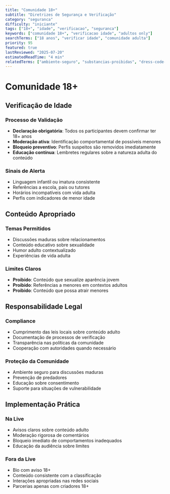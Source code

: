 ```yaml
---
title: "Comunidade 18+"
subtitle: "Diretrizes de Segurança e Verificação"
category: "seguranca"
difficulty: "iniciante"
tags: ["18+", "idade", "verificacao", "seguranca"]
keywords: ["comunidade 18+", "verificacao idade", "adultos only"]
searchTerms: ["18 anos", "verificar idade", "comunidade adulta"]
priority: 95
featured: true
lastReviewed: "2025-07-20"
estimatedReadTime: "4 min"
relatedTerms: ["ambiente-seguro", "substancias-proibidas", "dress-code-inteligente"]
---
```


# Comunidade 18+

## Verificação de Idade

### Processo de Validação
- **Declaração obrigatória**: Todos os participantes devem confirmar ter 18+ anos
- **Moderação ativa**: Identificação comportamental de possíveis menores
- **Bloqueio preventivo**: Perfis suspeitos são removidos imediatamente
- **Educação contínua**: Lembretes regulares sobre a natureza adulta do conteúdo

### Sinais de Alerta
- Linguagem infantil ou imatura consistente
- Referências a escola, pais ou tutores
- Horários incompatíveis com vida adulta
- Perfis com indicadores de menor idade

## Conteúdo Apropriado

### Temas Permitidos
- Discussões maduras sobre relacionamentos
- Conteúdo educativo sobre sexualidade
- Humor adulto contextualizado
- Experiências de vida adulta

### Limites Claros
- **Proibido**: Conteúdo que sexualize aparência jovem
- **Proibido**: Referências a menores em contextos adultos
- **Proibido**: Conteúdo que possa atrair menores

## Responsabilidade Legal

### Compliance
- Cumprimento das leis locais sobre conteúdo adulto
- Documentação de processos de verificação
- Transparência nas políticas da comunidade
- Cooperação com autoridades quando necessário

### Proteção da Comunidade
- Ambiente seguro para discussões maduras
- Prevenção de predadores
- Educação sobre consentimento
- Suporte para situações de vulnerabilidade

## Implementação Prática

### Na Live
- Avisos claros sobre conteúdo adulto
- Moderação rigorosa de comentários
- Bloqueio imediato de comportamentos inadequados
- Educação da audiência sobre limites

### Fora da Live
- Bio com aviso 18+
- Conteúdo consistente com a classificação
- Interações apropriadas nas redes sociais
- Parcerias apenas com criadores 18+